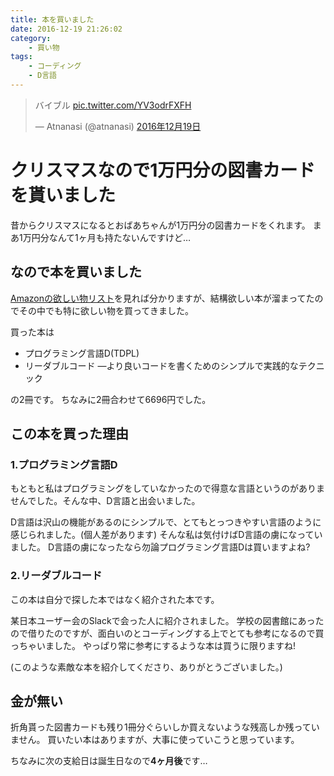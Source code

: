 ```yaml
---
title: 本を買いました
date: 2016-12-19 21:26:02
category:
    - 買い物
tags:
    - コーディング
    - D言語
---
```


<blockquote class="twitter-tweet" data-lang="ja"><p lang="ja" dir="ltr">バイブル <a href="https://t.co/YV3odrFXFH">pic.twitter.com/YV3odrFXFH</a></p>&mdash; Atnanasi (@atnanasi) <a href="https://twitter.com/atnanasi/status/810773868906319872">2016年12月19日</a></blockquote>
<script async src="//platform.twitter.com/widgets.js" charset="utf-8"></script>

# クリスマスなので1万円分の図書カードを貰いました

昔からクリスマスになるとおばあちゃんが1万円分の図書カードをくれます。
まあ1万円分なんて1ヶ月も持たないんですけど…

## なので本を買いました

[Amazonの欲しい物リスト](https://www.amazon.co.jp/gp/registry/wishlist/3NJVOS8EF0J6C/)を見れば分かりますが、結構欲しい本が溜まってたのでその中でも特に欲しい物を買ってきました。

買った本は

- プログラミング言語D(TDPL)
- リーダブルコード ―より良いコードを書くためのシンプルで実践的なテクニック

の2冊です。
ちなみに2冊合わせて6696円でした。

## この本を買った理由

### 1.プログラミング言語D

もともと私はプログラミングをしていなかったので得意な言語というのがありませんでした。そんな中、D言語と出会いました。

D言語は沢山の機能があるのにシンプルで、とてもとっつきやすい言語のように感じられました。(個人差があります)
そんな私は気付けばD言語の虜になっていました。
D言語の虜になったなら勿論プログラミング言語Dは買いますよね?

### 2.リーダブルコード

この本は自分で探した本ではなく紹介された本です。

某日本ユーザー会のSlackで会った人に紹介されました。
学校の図書館にあったので借りたのですが、面白いのとコーディングする上でとても参考になるので買っちゃいました。
やっぱり常に参考にするような本は買うに限りますね!

(このような素敵な本を紹介してくださり、ありがとうございました。)

## 金が無い

折角貰った図書カードも残り1冊分ぐらいしか買えないような残高しか残っていません。
買いたい本はありますが、大事に使っていこうと思っています。

ちなみに次の支給日は誕生日なので**4ヶ月後**です…
